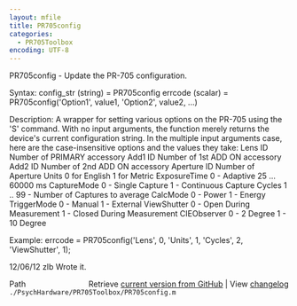 ```yaml
---
layout: mfile
title: PR705config
categories:
  - PR705Toolbox
encoding: UTF-8
---
```


PR705config - Update the PR-705 configuration.

Syntax:
config\_str (string) = PR705config
errcode (scalar) = PR705config('Option1', value1, 'Option2', value2, ...)

Description:
A wrapper for setting various options on the PR-705 using the 'S'
command. With no input arguments, the function merely returns the device's
current configuration string. In the multiple input arguments case, here
are the case-insensitive options and the values they take:
Lens         ID Number of PRIMARY accessory
Add1         ID Number of 1st ADD ON accessory
Add2         ID Number of 2nd ADD ON accessory
Aperture     ID Number of Aperture
Units        0 for English
             1 for Metric
ExposureTime 0 - Adaptive
             25 ... 60000 ms
CaptureMode  0 - Single Capture
             1 - Continuous Capture
Cycles       1 .. 99 - Number of Captures to average
CalcMode     0 - Power
             1 - Energy
TriggerMode  0 - Manual
             1 - External
ViewShutter  0 - Open During Measurement
             1 - Closed During Measurement
CIEObserver  0 -  2 Degree
             1 - 10 Degree

Example:
errcode = PR705config('Lens', 0, 'Units', 1, 'Cycles', 2, 'ViewShutter', 1);

12/06/12    zlb   Wrote it.


<div class="code_header" style="text-align:right;">
  <span style="float:left;">Path&nbsp;&nbsp;</span> <span class="counter">Retrieve <a href=
  "https://raw.github.com/Psychtoolbox-3/Psychtoolbox-3/beta/./PsychHardware/PR705Toolbox/PR705config.m">current version from GitHub</a> | View <a href=
  "https://github.com/Psychtoolbox-3/Psychtoolbox-3/commits/beta/./PsychHardware/PR705Toolbox/PR705config.m">changelog</a></span>
</div>
<div class="code">
  <code>./PsychHardware/PR705Toolbox/PR705config.m</code>
</div>
